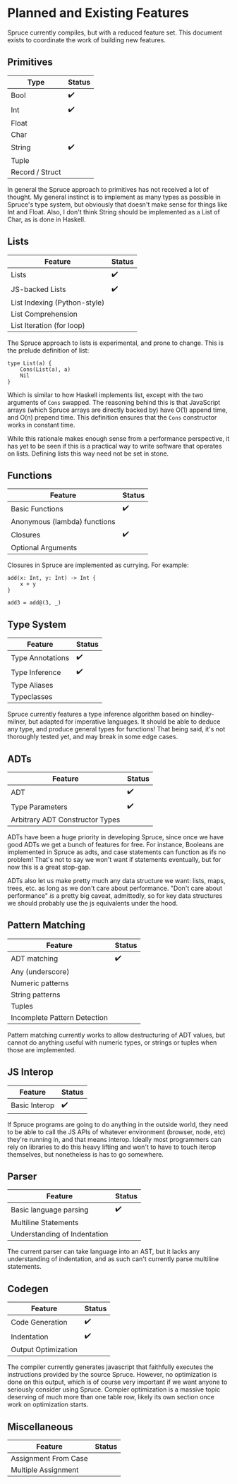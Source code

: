 # Planned and Existing Features

Spruce currently compiles, but with a reduced feature set. This document
exists to coordinate the work of building new features.

## Primitives

| Type | Status |
|------|--------|
| Bool | :heavy_check_mark: |
| Int | :heavy_check_mark: |
| Float| |
| Char | |
| String | :heavy_check_mark: |
| Tuple | |
| Record / Struct | |

In general the Spruce approach to primitives has not received a lot of
thought. My general instinct is to implement as many types as possible in
Spruce's type system, but obviously that doesn't make sense for things like
Int and Float. Also, I don't think String should be implemented as a List of
Char, as is done in Haskell.

## Lists

| Feature | Status |
|---------|--------|
| Lists | :heavy_check_mark: |
| JS-backed Lists | :heavy_check_mark: |
| List Indexing (Python-style) | |
| List Comprehension | |
| List Iteration (for loop) | |

The Spruce approach to lists is experimental, and prone to change. This is the
prelude definition of list:

```
type List(a) {
    Cons(List(a), a)
    Nil
}
```

Which is similar to how Haskell implements list, except with the two arguments
of `Cons` swapped. The reasoning behind this is that JavaScript arrays (which
Spruce arrays are directly backed by) have O(1) append time, and O(n) prepend
time. This definition ensures that the `Cons` constructor works in constant
time.

While this rationale makes enough sense from a performance perspective, it has
yet to be seen if this is a practical way to write software that operates on
lists. Defining lists this way need not be set in stone.

## Functions

| Feature | Status |
|---------|--------|
| Basic Functions | :heavy_check_mark: |
| Anonymous (lambda) functions | |
| Closures | :heavy_check_mark: |
| Optional Arguments | |

Closures in Spruce are implemented as currying. For example:

```
add(x: Int, y: Int) -> Int {
    x + y
}

add3 = add@(3, _)
```

## Type System

| Feature | Status |
|---------|--------|
| Type Annotations | :heavy_check_mark: |
| Type Inference | :heavy_check_mark: |
| Type Aliases | |
| Typeclasses | |

Spruce currently features a type inference algorithm based on hindley-milner,
but adapted for imperative languages. It should be able to deduce any type,
and produce general types for functions! That being said, it's not thoroughly
tested yet, and may break in some edge cases.

## ADTs

| Feature | Status |
|---------|--------|
| ADT | :heavy_check_mark: |
| Type Parameters | :heavy_check_mark: |
| Arbitrary ADT Constructor Types | |

ADTs have been a huge priority in developing Spruce, since once we have good
ADTs we get a bunch of features for free. For instance, Booleans are
implemented in Spruce as adts, and case statements can function as ifs no
problem! That's not to say we won't want if statements eventually, but for now
this is a great stop-gap.

ADTs also let us make pretty much any data structure we want: lists, maps,
trees, etc. as long as we don't care about performance. "Don't care about
performance" _is_ a pretty big caveat, admittedly, so for key data structures
we should probably use the js equivalents under the hood.

## Pattern Matching

| Feature | Status |
|---------|--------|
| ADT matching | :heavy_check_mark: |
| Any (underscore) | |
| Numeric patterns | |
| String patterns | |
| Tuples | |
| Incomplete Pattern Detection | |

Pattern matching currently works to allow destructuring of ADT values, but
cannot do anything useful with numeric types, or strings or tuples when those
are implemented.

## JS Interop

| Feature | Status |
|---------|--------|
| Basic Interop | :heavy_check_mark: |

If Spruce programs are going to do anything in the outside world, they need to
be able to call the JS APIs of whatever environment (browser, node, etc)
they're running in, and that means interop. Ideally most programmers can rely
on libraries to do this heavy lifting and won't to have to touch iterop
themselves, but nonetheless is has to go somewhere.

## Parser

| Feature | Status |
|---------|--------|
| Basic language parsing | :heavy_check_mark: |
| Multiline Statements | |
| Understanding of Indentation | |

The current parser can take language into an AST, but it lacks any
understanding of indentation, and as such can't currently parse multiline
statements.

## Codegen

| Feature | Status |
|---------|--------|
| Code Generation | :heavy_check_mark: |
| Indentation | :heavy_check_mark: |
| Output Optimization | |

The compiler currently generates javascript that faithfully executes
the instructions provided by the source Spruce. However, no optimization is
done on this output, which is of course very important if we want anyone to
seriously consider using Spruce. Compier optimization is a massive topic
deserving of much more than one table row, likely its own section once work on
optimization starts.

## Miscellaneous

| Feature | Status |
|---------|--------|
| Assignment From Case | |
| Multiple Assignment| |

